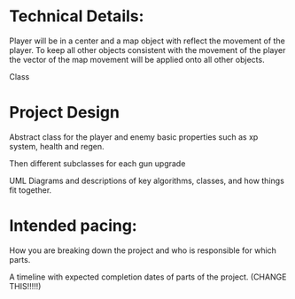 
# Technical Details:

Player will be in a center and a map object with reflect the movement of the player. To keep all other objects consistent with the movement of the player the vector of the map movement will be applied onto all other objects.


Class
     
# Project Design

Abstract class for the player and enemy basic properties such as xp system, health and regen.

Then different subclasses for each gun upgrade

UML Diagrams and descriptions of key algorithms, classes, and how things fit together.


    
# Intended pacing:

How you are breaking down the project and who is responsible for which parts.

A timeline with expected completion dates of parts of the project. (CHANGE THIS!!!!!)

